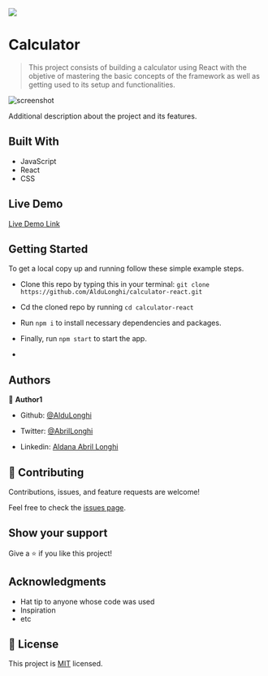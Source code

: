 ![](https://img.shields.io/badge/Microverse-blueviolet)

# Calculator

> This project consists of building a calculator using React with the objetive of mastering the basic concepts of the framework as well as getting used to its setup and functionalities.

![screenshot](./app_screenshot.png)

Additional description about the project and its features.

## Built With

- JavaScript
- React
- CSS

## Live Demo

[Live Demo Link](https://awsome-react-calculator.herokuapp.com/)


## Getting Started

To get a local copy up and running follow these simple example steps.

- Clone this repo by typing this in your terminal: `git clone https://github.com/AlduLonghi/calculator-react.git`

- Cd the cloned repo by running `cd calculator-react`

- Run `npm i` to install necessary dependencies and packages.

- Finally, run `npm start` to start the app.

- 
## Authors

👤 **Author1**

- Github: [@AlduLonghi](https://github.com/AlduLonghi)

- Twitter: [@AbrilLonghi](https://twitter.com/AbrilLonghi)

- Linkedin: [Aldana Abril Longhi](www.linkedin.com/in/aldanalonghi)

## 🤝 Contributing

Contributions, issues, and feature requests are welcome!

Feel free to check the [issues page](issues/).

## Show your support

Give a ⭐️ if you like this project!

## Acknowledgments

- Hat tip to anyone whose code was used
- Inspiration
- etc

## 📝 License

This project is [MIT](lic.url) licensed.